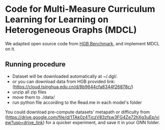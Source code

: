 # Code for Multi-Measure Curriculum Learning for Learning on Heterogeneous Graphs (MDCL)

We adapted open source code from [HGB Benchmark](https://github.com/THUDM/HGB), and implement MDCL on it.


## Running procedure

* Dataset will be downloaded automatically at ~/.dgl/.
* or you can download data from HGB provided link: (https://cloud.tsinghua.edu.cn/d/8b9644cfa8344f26878c/)
* unzip all zip files
* move them to ./data/
* run python file according to the Read.me in each model's folder

You could download pre-compute datasets' metapath or difficulty from (https://drive.google.com/file/d/1TAk0z4TiczV83zfsw3FG4Ze72hXg3uEp/view?usp=drive_link) for a quicker experiment, and save it in your GNN folder.
